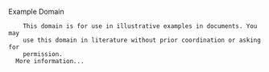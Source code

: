 Example Domain

        This domain is for use in illustrative examples in documents. You may
        use this domain in literature without prior coordination or asking for
        permission.
      More information...